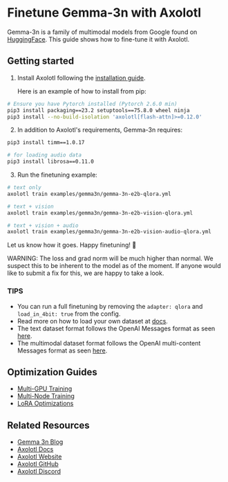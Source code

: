 # Finetune Gemma-3n with Axolotl

Gemma-3n is a family of multimodal models from Google found on [HuggingFace](https://huggingface.co/collections/google/gemma-3n-685065323f5984ef315c93f4). This guide shows how to fine-tune it with Axolotl.

## Getting started

1. Install Axolotl following the [installation guide](https://docs.axolotl.ai/docs/installation.html).

    Here is an example of how to install from pip:

```bash
# Ensure you have Pytorch installed (Pytorch 2.6.0 min)
pip3 install packaging==23.2 setuptools==75.8.0 wheel ninja
pip3 install --no-build-isolation 'axolotl[flash-attn]>=0.12.0'
```

2. In addition to Axolotl's requirements, Gemma-3n requires:

```bash
pip3 install timm==1.0.17

# for loading audio data
pip3 install librosa==0.11.0
```

3. Run the finetuning example:

```bash
# text only
axolotl train examples/gemma3n/gemma-3n-e2b-qlora.yml

# text + vision
axolotl train examples/gemma3n/gemma-3n-e2b-vision-qlora.yml

# text + vision + audio
axolotl train examples/gemma3n/gemma-3n-e2b-vision-audio-qlora.yml
```

Let us know how it goes. Happy finetuning! 🚀

WARNING: The loss and grad norm will be much higher than normal. We suspect this to be inherent to the model as of the moment. If anyone would like to submit a fix for this, we are happy to take a look.

### TIPS

- You can run a full finetuning by removing the `adapter: qlora` and `load_in_4bit: true` from the config.
- Read more on how to load your own dataset at [docs](https://docs.axolotl.ai/docs/dataset_loading.html).
- The text dataset format follows the OpenAI Messages format as seen [here](https://docs.axolotl.ai/docs/dataset-formats/conversation.html#chat_template).
- The multimodal dataset format follows the OpenAI multi-content Messages format as seen [here](https://docs.axolotl.ai/docs/multimodal.html#dataset-format).

## Optimization Guides

- [Multi-GPU Training](https://docs.axolotl.ai/docs/multi-gpu.html)
- [Multi-Node Training](https://docs.axolotl.ai/docs/multi-node.html)
- [LoRA Optimizations](https://docs.axolotl.ai/docs/lora_optims.html)

## Related Resources

- [Gemma 3n Blog](https://ai.google.dev/gemma/docs/gemma-3n)
- [Axolotl Docs](https://docs.axolotl.ai)
- [Axolotl Website](https://axolotl.ai)
- [Axolotl GitHub](https://github.com/axolotl-ai-cloud/axolotl)
- [Axolotl Discord](https://discord.gg/7m9sfhzaf3)
